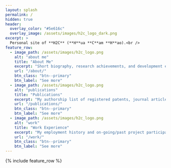 ```yaml
---
layout: splash
permalink: /
hidden: true
header:
  overlay_color: "#5e616c"
  overlay_image: /assets/images/h2c_logo_dark.png
excerpt: >
  Personal site of **H2C** (**H**ua **C**am **H**ao).<br />
feature_row:
  - image_path: /assets/images/h2c_logo.png
    alt: "about me"
    title: "About Me"
    excerpt: "Short biography, research achievements, and development experience."
    url: "/about/"
    btn_class: "btn--primary"
    btn_label: "See more"
  - image_path: /assets/images/h2c_logo.png
    alt: "publications"
    title: "Publications"
    excerpt: "My authorship list of registered patents, journal articles, conference proceedings, and chapter in book."
    url: "/publications/"
    btn_class: "btn--primary"
    btn_label: "See more"
  - image_path: /assets/images/h2c_logo.png
    alt: "work"
    title: "Work Experience"
    excerpt: "My employment history and on-going/past project participation."
    url: "/work/"
    btn_class: "btn--primary"
    btn_label: "See more"      
---
```


{% include feature_row %}
